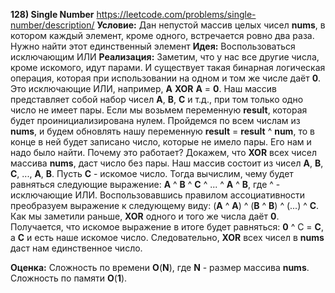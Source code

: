 **128) Single Number**
https://leetcode.com/problems/single-number/description/
**Условие:**
Дан непустой массив целых чисел **nums**, в котором каждый элемент, кроме одного, встречается ровно два раза. Нужно найти этот единственный элемент
**Идея:**
Воспользоваться исключающим ИЛИ
**Реализация:**
    Заметим, что у нас все другие числа, кроме искомого, идут парами. И существует такая бинарная логическая операция, которая при использовании на одном и том же числе даёт **0**. Это исключающие ИЛИ, например, **A** **XOR** **A** = **0**.
    Наш массив представляет собой набор чисел **A**, **B**, **C** и т.д., при том только одно число не имеет пары.
    Если мы возьмем переменную **result**, которая будет проинициализирована нулем. Пройдемся по всем числам из **nums**, и будем обновлять нашу переменную **result** = **result** ^ **num**, то в конце в ней будет записано число, которые не имело пары. Его нам и надо было найти.
    Почему это работает? Докажем, что **XOR** всех чисел массива **nums**, даст число без пары. Наш массив состоит из чисел **A**, **B**, **C**, ..., **A**, **B**. Пусть **C** - искомое число. Тогда вычислим, чему будет равняться следующие выражение: **A** ^ **B** ^ **C** ^ ... ^ **A** ^ **B**, где ^ - исключающие ИЛИ. Воспользовавшись правилом ассоциативности преобразуем выражение к следующему виду: (**A** ^ **A**) ^ (**B** ^ **B**) ^ (...) ^ **C**. Как мы заметили раньше, **XOR** одного и того же числа даёт **0**. Получается, что искомое выражение в итоге будет равняться: **0** ^ С = **C**, а **C** и есть наше искомое число. Следовательно, **XOR** всех чисел в **nums** даст нам единственное число.

**Оценка:**
    Сложность по времени **O**(**N**), где **N** - размер массива **nums**.
    Сложность по памяти **O**(**1**).

